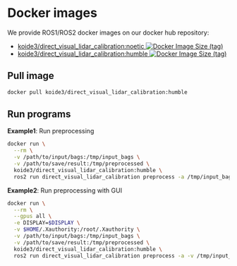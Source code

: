 # Docker images

We provide ROS1/ROS2 docker images on our docker hub repository:

- [koide3/direct_visual_lidar_calibration:noetic ![Docker Image Size (tag)](https://img.shields.io/docker/image-size/koide3/direct_visual_lidar_calibration/noetic)](https://hub.docker.com/repository/docker/koide3/direct_visual_lidar_calibration)
- [koide3/direct_visual_lidar_calibration:humble ![Docker Image Size (tag)](https://img.shields.io/docker/image-size/koide3/direct_visual_lidar_calibration/humble)](https://hub.docker.com/repository/docker/koide3/direct_visual_lidar_calibration)

## Pull image

```bash
docker pull koide3/direct_visual_lidar_calibration:humble
```

## Run programs

**Example1**: Run preprocessing
```bash
docker run \
  --rm \
  -v /path/to/input/bags:/tmp/input_bags \
  -v /path/to/save/result:/tmp/preprocessed \
  koide3/direct_visual_lidar_calibration:humble \
  ros2 run direct_visual_lidar_calibration preprocess -a /tmp/input_bags /tmp/preprocessed
```

**Example2**: Run preprocessing with GUI
```bash
docker run \
  --rm \
  --gpus all \
  -e DISPLAY=$DISPLAY \
  -v $HOME/.Xauthority:/root/.Xauthority \
  -v /path/to/input/bags:/tmp/input_bags \
  -v /path/to/save/result:/tmp/preprocessed \
  koide3/direct_visual_lidar_calibration:humble \
  ros2 run direct_visual_lidar_calibration preprocess -a -v /tmp/input_bags /tmp/preprocessed
```

